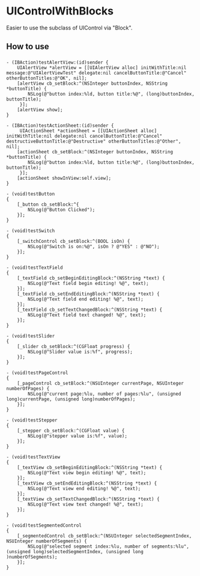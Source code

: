 UIControlWithBlocks
===================

Easier to use the subclass of UIControl via "Block".

How to use
-----------------------------------
###
    - (IBAction)testAlertView:(id)sender {
        UIAlertView *alertView = [[UIAlertView alloc] initWithTitle:nil message:@"UIAlertViewTest" delegate:nil cancelButtonTitle:@"Cancel" otherButtonTitles:@"OK", nil];
        [alertView cb_setBlock:^(NSInteger buttonIndex, NSString *buttonTitle) {
            NSLog(@"button index:%ld, button title:%@", (long)buttonIndex, buttonTitle);
         }];
        [alertView show];
    }

    - (IBAction)testActionSheet:(id)sender {
         UIActionSheet *actionSheet = [[UIActionSheet alloc] initWithTitle:nil delegate:nil cancelButtonTitle:@"Cancel" destructiveButtonTitle:@"Destructive" otherButtonTitles:@"Other", nil];
        [actionSheet cb_setBlock:^(NSInteger buttonIndex, NSString *buttonTitle) {
            NSLog(@"button index:%ld, button title:%@", (long)buttonIndex, buttonTitle);
         }];
        [actionSheet showInView:self.view];
    }

    - (void)testButton
    {
        [_button cb_setBlock:^{
            NSLog(@"Button Clicked");
        }];
    }

    - (void)testSwitch
    {
        [_switchControl cb_setBlock:^(BOOL isOn) {
            NSLog(@"Switch is on:%@", isOn ? @"YES" : @"NO");
        }];
    }

    - (void)testTextField
    {
        [_textField cb_setBeginEditingBlock:^(NSString *text) {
            NSLog(@"Text field begin editing! %@", text);
        }];
        [_textField cb_setEndEditingBlock:^(NSString *text) {
            NSLog(@"Text field end editing! %@", text);
        }];
        [_textField cb_setTextChangedBlock:^(NSString *text) {
            NSLog(@"Text field text changed! %@", text);
        }];
    }
    
    - (void)testSlider
    {
        [_slider cb_setBlock:^(CGFloat progress) {
            NSLog(@"Slider value is:%f", progress);
        }];
    }
    
    - (void)testPageControl
    {
        [_pageControl cb_setBlock:^(NSUInteger currentPage, NSUInteger numberOfPages) {
            NSLog(@"current page:%lu, number of pages:%lu", (unsigned long)currentPage, (unsigned long)numberOfPages);
        }];
    }
    
    - (void)testStepper
    {
        [_stepper cb_setBlock:^(CGFloat value) {
            NSLog(@"stepper value is:%f", value);
        }];
    }
    
    - (void)testTextView
    {
        [_textView cb_setBeginEditingBlock:^(NSString *text) {
            NSLog(@"Text view begin editing! %@", text);
        }];
        [_textView cb_setEndEditingBlock:^(NSString *text) {
            NSLog(@"Text view end editing! %@", text);
        }];
        [_textView cb_setTextChangedBlock:^(NSString *text) {
            NSLog(@"Text view text changed! %@", text);
        }];
    }
    
    - (void)testSegmentedControl
    {
        [_segmentedControl cb_setBlock:^(NSUInteger selectedSegmentIndex, NSUInteger numberOfSegments) {
            NSLog(@"selected segment index:%lu, number of segments:%lu", (unsigned long)selectedSegmentIndex, (unsigned long      )numberOfSegments);
        }];
    }
